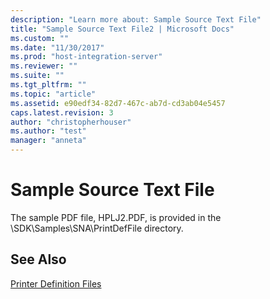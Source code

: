 ```yaml
---
description: "Learn more about: Sample Source Text File"
title: "Sample Source Text File2 | Microsoft Docs"
ms.custom: ""
ms.date: "11/30/2017"
ms.prod: "host-integration-server"
ms.reviewer: ""
ms.suite: ""
ms.tgt_pltfrm: ""
ms.topic: "article"
ms.assetid: e90edf34-82d7-467c-ab7d-cd3ab04e5457
caps.latest.revision: 3
author: "christopherhouser"
ms.author: "test"
manager: "anneta"
---
```

# Sample Source Text File
The sample PDF file, HPLJ2.PDF, is provided in the \SDK\Samples\SNA\PrintDefFile directory.  
  
## See Also  
 [Printer Definition Files](../core/printer-definition-files2.md)
